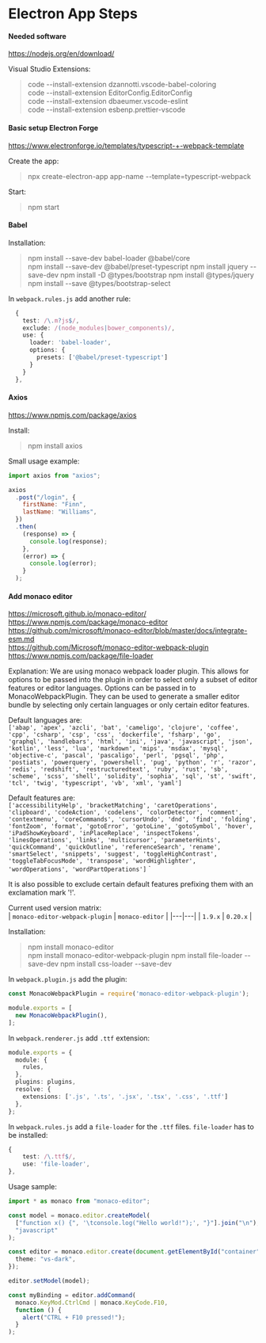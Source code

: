 # Electron App Steps

#### Needed software
https://nodejs.org/en/download/  

Visual Studio Extensions:
> code --install-extension dzannotti.vscode-babel-coloring  
> code --install-extension EditorConfig.EditorConfig  
> code --install-extension dbaeumer.vscode-eslint  
> code --install-extension esbenp.prettier-vscode  

#### Basic setup Electron Forge
https://www.electronforge.io/templates/typescript-+-webpack-template

Create the app:

> npx create-electron-app app-name --template=typescript-webpack

Start:

> npm start

#### Babel

Installation:  
> npm install --save-dev babel-loader @babel/core  
> npm install --save-dev @babel/preset-typescript
> npm install jquery --save-dev
> npm install -D @types/bootstrap
> npm install @types/jquery
> npm install --save @types/bootstrap-select

In `webpack.rules.js` add another rule:
```typescript
  {
    test: /\.m?js$/,
    exclude: /(node_modules|bower_components)/,
    use: {
      loader: 'babel-loader',
      options: {
        presets: ['@babel/preset-typescript']
      }
    }
  },
```

#### Axios
https://www.npmjs.com/package/axios

Install:

> npm install axios

Small usage example:
```javascript
import axios from "axios";

axios
  .post("/login", {
    firstName: "Finn",
    lastName: "Williams",
  })
  .then(
    (response) => {
      console.log(response);
    },
    (error) => {
      console.log(error);
    }
  );
```
#### Add monaco editor
https://microsoft.github.io/monaco-editor/  
https://www.npmjs.com/package/monaco-editor  
https://github.com/microsoft/monaco-editor/blob/master/docs/integrate-esm.md  
https://github.com/Microsoft/monaco-editor-webpack-plugin  
https://www.npmjs.com/package/file-loader

Explanation:
We are using monaco webpack loader plugin. This allows for options to be passed into the plugin in order to select only a subset of editor features or editor languages.  Options can be passed in to MonacoWebpackPlugin. They can be used to generate a smaller editor bundle by selecting only certain languages or only certain editor features.  

Default languages are:   
`['abap', 'apex', 'azcli', 'bat', 'cameligo', 'clojure', 'coffee', 'cpp', 'csharp', 'csp', 'css', 'dockerfile', 'fsharp', 'go', 'graphql', 'handlebars', 'html', 'ini', 'java', 'javascript', 'json', 'kotlin', 'less', 'lua', 'markdown', 'mips', 'msdax', 'mysql', 'objective-c', 'pascal', 'pascaligo', 'perl', 'pgsql', 'php', 'postiats', 'powerquery', 'powershell', 'pug', 'python', 'r', 'razor', 'redis', 'redshift', 'restructuredtext', 'ruby', 'rust', 'sb', 'scheme', 'scss', 'shell', 'solidity', 'sophia', 'sql', 'st', 'swift', 'tcl', 'twig', 'typescript', 'vb', 'xml', 'yaml']`  

Default features are:  
`['accessibilityHelp', 'bracketMatching', 'caretOperations', 'clipboard', 'codeAction', 'codelens', 'colorDetector', 'comment', 'contextmenu', 'coreCommands', 'cursorUndo', 'dnd', 'find', 'folding', 'fontZoom', 'format', 'gotoError', 'gotoLine', 'gotoSymbol', 'hover', 'iPadShowKeyboard', 'inPlaceReplace', 'inspectTokens', 'linesOperations', 'links', 'multicursor', 'parameterHints', 'quickCommand', 'quickOutline', 'referenceSearch', 'rename', 'smartSelect', 'snippets', 'suggest', 'toggleHighContrast', 'toggleTabFocusMode', 'transpose', 'wordHighlighter', 'wordOperations', 'wordPartOperations']`
`  

 It is also possible to exclude certain default features prefixing them with an exclamation mark '!'.  


Current used version matrix:  
| `monaco-editor-webpack-plugin` | `monaco-editor` |
|---|---|
| `1.9.x` | `0.20.x` |


Installation:
> npm install monaco-editor  
> npm install monaco-editor-webpack-plugin
> npm install file-loader --save-dev
> npm install css-loader --save-dev 

In `webpack.plugin.js` add the plugin:  

```typescript
const MonacoWebpackPlugin = require('monaco-editor-webpack-plugin');

module.exports = [
  new MonacoWebpackPlugin(),
];
```

In `webpack.renderer.js` add `.ttf` extension:  
```typescript
module.exports = {
  module: {
    rules,
  },
  plugins: plugins,
  resolve: {
    extensions: ['.js', '.ts', '.jsx', '.tsx', '.css', '.ttf']
  },
};
```

In `webpack.rules.js` add a `file-loader` for the `.ttf` files. `file-loader` has to be installed:
```typescript
{
    test: /\.ttf$/,
    use: 'file-loader',
},
```

Usage sample:
```typescript
import * as monaco from "monaco-editor";

const model = monaco.editor.createModel(
  ["function x() {", '\tconsole.log("Hello world!");', "}"].join("\n"),
  "javascript"
);

const editor = monaco.editor.create(document.getElementById("container"), {
  theme: "vs-dark",
});

editor.setModel(model);

const myBinding = editor.addCommand(
  monaco.KeyMod.CtrlCmd | monaco.KeyCode.F10,
  function () {
    alert("CTRL + F10 pressed!");
  }
);
```

